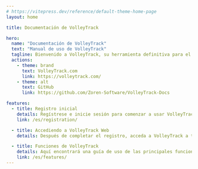 ```yaml
---
# https://vitepress.dev/reference/default-theme-home-page
layout: home

title: Documentación de VolleyTrack

hero:
  name: "Documentación de VolleyTrack"
  text: "Manual de uso de VolleyTrack"
  tagline: Bienvenido a VolleyTrack, su herramienta definitiva para el monitoreo y gestión de estadísticas de voleibol. Este manual le guiará en el uso de las principales funcionalidades de la herramienta.
  actions:
    - theme: brand
      text: VolleyTrack.com
      link: https://volleytrack.com/
    - theme: alt
      text: GitHub
      link: https://github.com/Zoren-Software/VolleyTrack-Docs

features:
  - title: Registro inicial
    details: Regístrese e inicie sesión para comenzar a usar VolleyTrack.
    link: /es/registration/

  - title: Accediendo a VolleyTrack Web
    details: Después de completar el registro, acceda a VolleyTrack a través de su navegador.

  - title: Funciones de VolleyTrack
    details: Aquí encontrará una guía de uso de las principales funcionalidades de VolleyTrack.
    link: /es/features/
---
```

